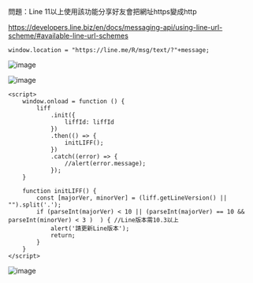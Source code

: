 問題：Line 11以上使用該功能分享好友會把網址https變成http

https://developers.line.biz/en/docs/messaging-api/using-line-url-scheme/#available-line-url-schemes

```
window.location = "https://line.me/R/msg/text/?"+message;
```

![image](https://user-images.githubusercontent.com/17564628/111759427-87f18d00-88d8-11eb-99b2-f822ca8b7c30.png)



![image](https://user-images.githubusercontent.com/17564628/111761258-ac4e6900-88da-11eb-9215-5ad1cde258b3.png)


```
<script>
    window.onload = function () {
        liff
            .init({
                liffId: liffId
            })
            .then(() => {
                initLIFF();
            })
            .catch((error) => {
                //alert(error.message);
            });
    }
    
    function initLIFF() {
        const [majorVer, minorVer] = (liff.getLineVersion() || "").split('.');
        if (parseInt(majorVer) < 10 || (parseInt(majorVer) == 10 && parseInt(minorVer) < 3 )  ) { //Line版本需10.3以上
            alert('請更新Line版本');
            return;
        }
    }
</script>
```


![image](https://user-images.githubusercontent.com/17564628/111761667-1c5cef00-88db-11eb-92d8-9d40c74b1473.png)
